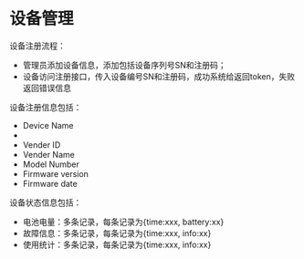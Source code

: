 # 设备管理

设备注册流程：
- 管理员添加设备信息，添加包括设备序列号SN和注册码；
- 设备访问注册接口，传入设备编号SN和注册码，成功系统给返回token，失败返回错误信息

设备注册信息包括：
- Device Name
- 
- Vender ID
- Vender Name
- Model Number
- Firmware version
- Firmware date

设备状态信息包括：
- 电池电量：多条记录，每条记录为{time:xxx, battery:xx}
- 故障信息：多条记录，每条记录为{time:xxx, info:xx}
- 使用统计：多条记录，每条记录为{time:xxx, info:xx}

